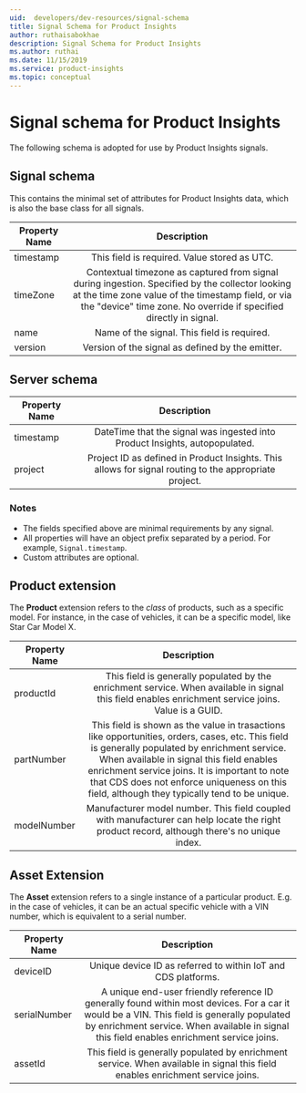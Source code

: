 ```yaml
---
uid:  developers/dev-resources/signal-schema
title: Signal Schema for Product Insights
author: ruthaisabokhae
description: Signal Schema for Product Insights
ms.author: ruthai
ms.date: 11/15/2019
ms.service: product-insights
ms.topic: conceptual
---
```


# Signal schema for Product Insights

The following schema is adopted for use by Product Insights signals. 

## Signal schema
This contains the minimal set of attributes for Product Insights data, which is also the base class for all signals.

| Property Name        | Description           |
| ------------- |:-------------:|
| timestamp     | This field is required. Value stored as UTC. |
| timeZone      | Contextual timezone as captured from signal during ingestion. Specified by the collector looking at the time zone value of the timestamp field, or via the "device" time zone. No override if specified directly in signal.     |
| name | Name of the signal. This field is required.      |
| version | Version of the signal as defined by the emitter.      |

## Server schema

| Property Name        | Description           |
| ------------- |:-------------:|
| timestamp     | DateTime that the signal was ingested into Product Insights, autopopulated. |
| project | Project ID as defined in Product Insights. This allows for signal routing to the appropriate project.      |

### Notes
* The fields specified above are minimal requirements by any signal.
* All properties will have an object prefix separated by a period. For example, `Signal.timestamp`.
* Custom attributes are optional.

## Product extension
The **Product** extension refers to the *class* of products, such as a specific model. For instance, in the case of vehicles, it can be a specific model, like Star Car Model X.

| Property Name        | Description           |
| ------------- |:-------------:|
| productId     | This field is generally populated by the enrichment service. When available in signal this field enables enrichment service joins. Value is a GUID. |
| partNumber | This field is shown as the value in trasactions like opportunities, orders, cases, etc. This field is generally populated by enrichment service. When available in signal this field enables enrichment service joins. It is important to note that CDS does not enforce uniqueness on this field, although they typically tend to be unique.     |
| modelNumber     | Manufacturer model number. This field coupled with manufacturer can help locate the right product record, although there's no unique index. |

## Asset Extension
The **Asset** extension refers to a single instance of a particular product. E.g. in the case of vehicles, it can be an actual specific vehicle with a VIN number, which is equivalent to a serial number.

| Property Name        | Description           |
| ------------- |:-------------:|
| deviceID     | Unique device ID as referred to within IoT and CDS platforms. |
| serialNumber | A unique end-user friendly reference ID generally found within most devices. For a car it would be a VIN. This field is generally populated by enrichment service. When available in signal this field enables enrichment service joins.     |
| assetId     | This field is generally populated by enrichment service. When available in signal this field enables enrichment service joins. |
